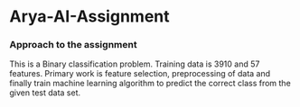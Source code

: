 # Arya-AI-Assignment

### Approach to the assignment

This is a Binary classification problem. Training data is 3910 and 57 features. Primary work is  feature selection, preprocessing of data and finally train machine learning algorithm to predict the correct class from the given test data set.
